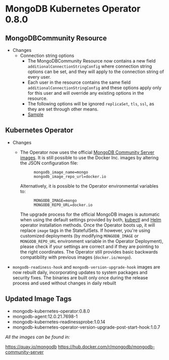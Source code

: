 # MongoDB Kubernetes Operator 0.8.0

## MongoDBCommunity Resource
- Changes
  - Connection string options
    - The MongoDBCommunity Resource now contains a new field ```additionalConnectionStringConfig``` where connection string options can be set, and they will apply to the connection string of every user.
    - Each user in the resource contains the same field ```additionalConnectionStringConfig``` and these options apply only for this user and will override any existing options in the resource.
    - The following options will be ignored `replicaSet`, `tls`, `ssl`, as they are set through other means.
    - [Sample](../config/samples/mongodb.com_v1_mongodbcommunity_additional_connection_string_options.yaml)
  
## Kubernetes Operator

- Changes
  - The Operator now uses the official [MongoDB Community Server images](https://hub.docker.com/r/mongodb/mongodb-community-server).
    It is still possible to use the Docker Inc. images by altering the JSON configuration file:
    ```
          mongodb_image_name=mongo
          mongodb_image_repo_url=docker.io
    ```
    Alternatively, it is possible to the Operator environmental variables to:
    ```
          MONGODB_IMAGE=mongo
          MONGODB_REPO_URL=docker.io
    ```
    The upgrade process for the official MongoDB images is automatic when using the default settings provided by both,
    [kubectl](install-upgrade.md#install-the-operator-using-kubectl) and [Helm](install-upgrade.md#install-the-operator-using-helm)
    operator installation methods. Once the Operator boots up, it will replace `image` tags in the StatefulSets. If however,
    you're using customized deployments (by modifying `MONGODB_IMAGE` or `MONGODB_REPO_URL` environment variable in the Operator
    Deployment), please check if your settings are correct and if they are pointing to the right coordinates. The Operator
    still provides basic backwards compatibility with previous images (`docker.io/mongo`).

- `mongodb-readiness-hook` and `mongodb-version-upgrade-hook` images are now rebuilt daily, incorporating updates to system packages and security fixes. The binaries are built only once during the release process and used without changes in daily rebuilt


## Updated Image Tags

- mongodb-kubernetes-operator:0.8.0
- mongodb-agent:12.0.21.7698-1
- mongodb-kubernetes-readinessprobe:1.0.14
- mongodb-kubernetes-operator-version-upgrade-post-start-hook:1.0.7

_All the images can be found in:_

https://quay.io/mongodb
https://hub.docker.com/r/mongodb/mongodb-community-server
